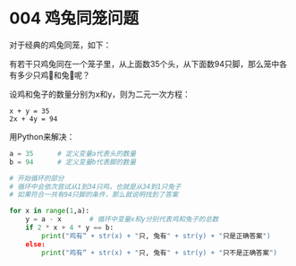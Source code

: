 # 004 鸡兔同笼问题

对于经典的鸡兔同笼，如下：

有若干只鸡兔同在一个笼子里，从上面数35个头，从下面数94只脚，那么笼中各有多少只鸡🐔和兔🐰呢？

设鸡和兔子的数量分别为x和y，则为二元一次方程：

```text
x + y = 35
2x + 4y = 94
```

用Python来解决：

```python
a = 35      # 定义变量a代表头的数量
b = 94      # 定义变量b代表脚的数量

# 开始循环的部分
# 循环中会依次尝试从1到34只鸡，也就是从34到1只兔子
# 如果符合一共有94只脚的条件，那么就说明找到了答案

for x in range(1,a):
    y = a - x       # 循环中变量x和y分别代表鸡和兔子的总数
    if 2 * x + 4 * y == b:
        print("鸡有“ + str(x) + "只, 兔有" + str(y) + "只是正确答案")
    else:
        print("鸡有“ + str(x) + "只, 兔有" + str(y) + "只不是正确答案")
```

